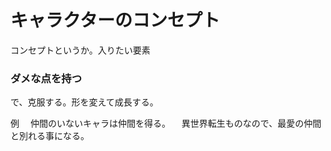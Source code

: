 # キャラクターのコンセプト
コンセプトというか。入りたい要素

### ダメな点を持つ

で、克服する。形を変えて成長する。

例
　仲間のいないキャラは仲間を得る。
　異世界転生ものなので、最愛の仲間と別れる事になる。
